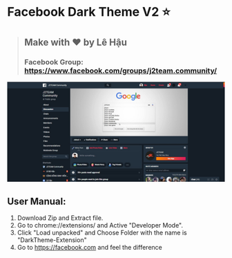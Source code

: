 # Facebook Dark Theme V2 ⭐️
> ## Make with ❤️ by Lê Hậu
> ### Facebook Group: https://www.facebook.com/groups/j2team.community/

![Image](screenshoot.jpg)

## User Manual:
1. Download Zip and Extract file.
2. Go to chrome://extensions/ and Active "Developer Mode".
3. Click "Load unpacked" and Choose Folder with the name is "DarkTheme-Extension"
4. Go to https://facebook.com and feel the difference
